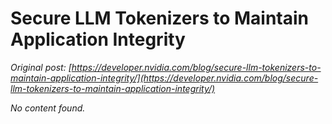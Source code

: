 # Secure LLM Tokenizers to Maintain Application Integrity

*Original post: [https://developer.nvidia.com/blog/secure-llm-tokenizers-to-maintain-application-integrity/](https://developer.nvidia.com/blog/secure-llm-tokenizers-to-maintain-application-integrity/)*

*No content found.*
